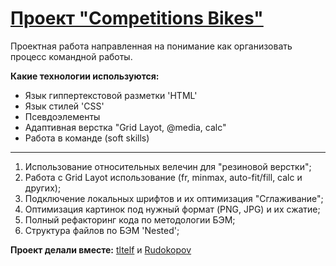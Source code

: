 # [Проект "Competitions Bikes"]()

Проектная работа направленная на понимание как организовать процесс командной работы.

**Какие технологии используются:**

- Язык гиппертекстовой разметки 'HTML'
- Язык стилей 'CSS'
- Псевдоэлементы
- Адаптивная верстка "Grid Layot, @media, calc"
- Работа в команде (soft skills)

---

1. Использование относительных велечин для "резиновой верстки";
2. Работа с Grid Layot использование (fr, minmax, auto-fit/fill, calc и других);
3. Подключение локальных шрифтов и их оптимизация "Сглаживание";
4. Оптимизация картинок под нужный формат (PNG, JPG) и их сжатие;
5. Полный рефакторинг кода по методологии БЭМ;
6. Структура файлов по БЭМ 'Nested';

**Проект делали вместе:**
[tltelf](https://github.com/tltelf) и [Rudokopov](https://github.com/Rudokopov)
